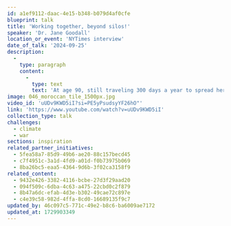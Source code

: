 ```yaml
---
id: a1ef9112-daac-4e15-b348-b079d4af0cfe
blueprint: talk
title: 'Working together, beyond silos!'
speaker: 'Dr. Jane Goodall'
location_or_event: 'NYTimes interview'
date_of_talk: '2024-09-25'
description:
  -
    type: paragraph
    content:
      -
        type: text
        text: 'At age 90, still traveling 300 days a year to spread her message, Dr. Jane Goodall discusses her strategy of defending nature: telling stories rather than arguing facts. '
image: 046_moroccan_tile_1500px.jpg
video_id: 'uUDv9KWD5iI?si=PE5yPsudsyYF26hO"'
link: 'https://www.youtube.com/watch?v=uUDv9KWD5iI'
collection_type: talk
challenges:
  - climate
  - war
sections: inspiration
related_partner_initiatives:
  - 5fea58a7-85d9-49b6-ae20-88c157becd45
  - c7f4951c-3a1d-4fd9-a01d-f0b73975b069
  - 8ba26bc5-eaa5-4364-9d6b-3f02ca3158f9
related_content:
  - 9432e426-3382-4116-bcbe-27d3f29aad20
  - 094f509c-6dba-4c63-a475-22cbd0c2f879
  - 8b47a6dc-efab-4d3e-b302-49cae72c897e
  - c4e39c58-982d-4ffa-8cd0-16689135f9c7
updated_by: 46c097c5-771c-49e2-b8c6-ba6009ae7172
updated_at: 1729903349
---
```


